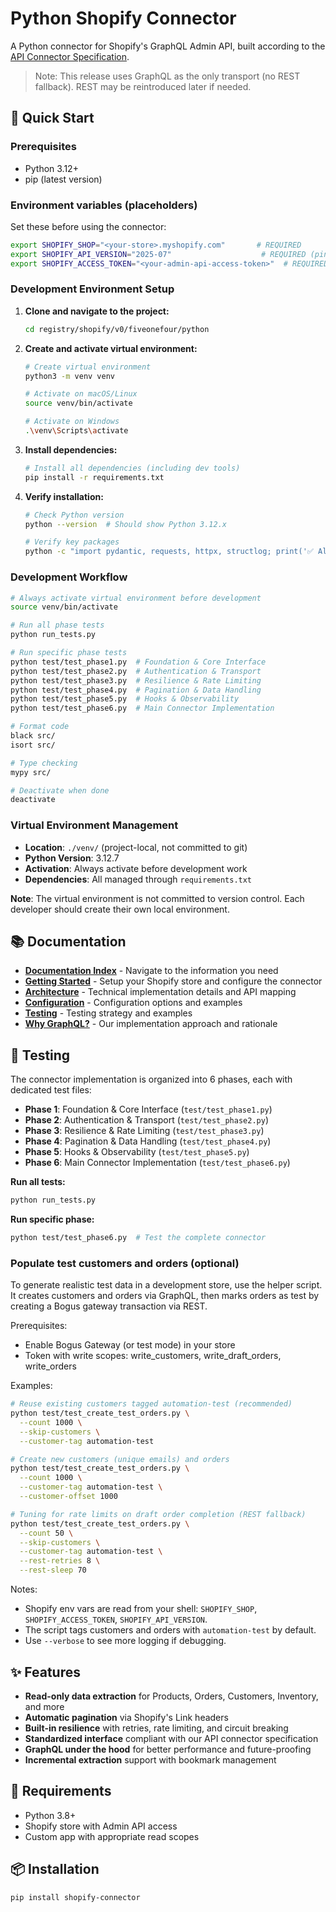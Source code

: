 # Python Shopify Connector

A Python connector for Shopify's GraphQL Admin API, built according to the [API Connector Specification](../../../../../../apps/components-docs/content/docs/specifications/api-connector.mdx).

> Note: This release uses GraphQL as the only transport (no REST fallback). REST may be reintroduced later if needed.

## 🚀 Quick Start

### Prerequisites
- Python 3.12+ 
- pip (latest version)

### Environment variables (placeholders)

Set these before using the connector:

```bash
export SHOPIFY_SHOP="<your-store>.myshopify.com"       # REQUIRED
export SHOPIFY_API_VERSION="2025-07"                    # REQUIRED (pinned)
export SHOPIFY_ACCESS_TOKEN="<your-admin-api-access-token>"  # REQUIRED
```

### Development Environment Setup

1. **Clone and navigate to the project:**
   ```bash
   cd registry/shopify/v0/fiveonefour/python
   ```

2. **Create and activate virtual environment:**
   ```bash
   # Create virtual environment
   python3 -m venv venv
   
   # Activate on macOS/Linux
   source venv/bin/activate
   
   # Activate on Windows
   .\venv\Scripts\activate
   ```

3. **Install dependencies:**
   ```bash
   # Install all dependencies (including dev tools)
   pip install -r requirements.txt
   ```

4. **Verify installation:**
   ```bash
   # Check Python version
   python --version  # Should show Python 3.12.x
   
   # Verify key packages
   python -c "import pydantic, requests, httpx, structlog; print('✅ All packages installed')"
   ```

### Development Workflow

```bash
# Always activate virtual environment before development
source venv/bin/activate

# Run all phase tests
python run_tests.py

# Run specific phase tests
python test/test_phase1.py  # Foundation & Core Interface
python test/test_phase2.py  # Authentication & Transport
python test/test_phase3.py  # Resilience & Rate Limiting
python test/test_phase4.py  # Pagination & Data Handling
python test/test_phase5.py  # Hooks & Observability
python test/test_phase6.py  # Main Connector Implementation

# Format code
black src/
isort src/

# Type checking
mypy src/

# Deactivate when done
deactivate
```

### Virtual Environment Management

- **Location**: `./venv/` (project-local, not committed to git)
- **Python Version**: 3.12.7
- **Activation**: Always activate before development work
- **Dependencies**: All managed through `requirements.txt`

**Note**: The virtual environment is not committed to version control. Each developer should create their own local environment.

## 📚 Documentation

- **[Documentation Index](docs/docs.md)** - Navigate to the information you need
- **[Getting Started](docs/getting-started.md)** - Setup your Shopify store and configure the connector
- **[Architecture](docs/architecture.md)** - Technical implementation details and API mapping
- **[Configuration](docs/configuration.md)** - Configuration options and examples
- **[Testing](docs/testing.md)** - Testing strategy and examples
- **[Why GraphQL?](docs/why-graphql.md)** - Our implementation approach and rationale

## 🧪 Testing

The connector implementation is organized into 6 phases, each with dedicated test files:

- **Phase 1**: Foundation & Core Interface (`test/test_phase1.py`)
- **Phase 2**: Authentication & Transport (`test/test_phase2.py`)
- **Phase 3**: Resilience & Rate Limiting (`test/test_phase3.py`)
- **Phase 4**: Pagination & Data Handling (`test/test_phase4.py`)
- **Phase 5**: Hooks & Observability (`test/test_phase5.py`)
- **Phase 6**: Main Connector Implementation (`test/test_phase6.py`)

**Run all tests:**
```bash
python run_tests.py
```

**Run specific phase:**
```bash
python test/test_phase6.py  # Test the complete connector
```

### Populate test customers and orders (optional)

To generate realistic test data in a development store, use the helper script. It creates customers and orders via GraphQL, then marks orders as test by creating a Bogus gateway transaction via REST.

Prerequisites:
- Enable Bogus Gateway (or test mode) in your store
- Token with write scopes: write_customers, write_draft_orders, write_orders

Examples:
```bash
# Reuse existing customers tagged automation-test (recommended)
python test/test_create_test_orders.py \
  --count 1000 \
  --skip-customers \
  --customer-tag automation-test

# Create new customers (unique emails) and orders
python test/test_create_test_orders.py \
  --count 1000 \
  --customer-tag automation-test \
  --customer-offset 1000

# Tuning for rate limits on draft order completion (REST fallback)
python test/test_create_test_orders.py \
  --count 50 \
  --skip-customers \
  --customer-tag automation-test \
  --rest-retries 8 \
  --rest-sleep 70
```

Notes:
- Shopify env vars are read from your shell: `SHOPIFY_SHOP`, `SHOPIFY_ACCESS_TOKEN`, `SHOPIFY_API_VERSION`.
- The script tags customers and orders with `automation-test` by default.
- Use `--verbose` to see more logging if debugging.

## ✨ Features

- **Read-only data extraction** for Products, Orders, Customers, Inventory, and more
- **Automatic pagination** via Shopify's Link headers
- **Built-in resilience** with retries, rate limiting, and circuit breaking
- **Standardized interface** compliant with our API connector specification
- **GraphQL under the hood** for better performance and future-proofing
- **Incremental extraction** support with bookmark management

## 🔧 Requirements

- Python 3.8+
- Shopify store with Admin API access
- Custom app with appropriate read scopes

## 📦 Installation

```bash
pip install shopify-connector
```